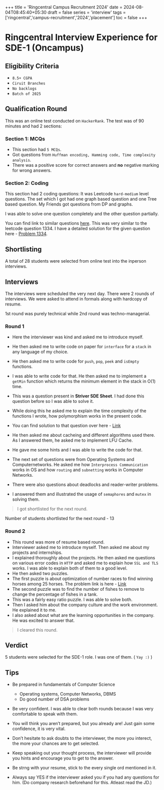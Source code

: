 +++
title = 'Ringcentral Campus Recruitment 2024'
date = 2024-08-04T08:45:40+05:30
draft = false
series = 'interview'
tags =['ringcentral','campus-recruitment','2024','placement']
toc = false
+++

# Ringcentral Interview Experience for SDE-1 (Oncampus)

## Eligibility Criteria

- `8.5+ CGPA`
- `Ciruit Branches`
- `No backlogs`
- `Batch of 2025`

## Qualification Round

This was an online test conducted on `HackerRank`. The test was of 90 minutes and had 2 sections:

### Section 1: MCQs

- This section had `5 MCQs`.
- Got questions from `Huffman encoding, Hamming code, Time complexity analysis`.
- There was a positive score for correct answers and **no** negative marking for wrong answers.

### Section 2: Coding

This section had 2 coding questions:
It was Leetcode `hard-medium` level questions. The set which I got had one graph based question and one Tree based question.
My Friends got questions from DP and graphs.

I was able to solve one question completely and the other question partially.

You can find link to similar questions [here](https://leetcode.com/problems/find-the-city-with-the-smallest-number-of-neighbors-at-a-threshold-distance/description/). This was very similar to the leetcode question 1334.
I have a detailed solution for the given question here - [Problem 1334](https://kts-o7.github.io/blog/posts/daily_lc/problem-1334-find-the-city-with-the-smallest-number-of-neighbours-at-a-threshold-distance/).

## Shortlisting

A total of 28 students were selected from online test into the inperson interviews.

## Interviews

The interviews were scheduled the very next day. There were 2 rounds of interviews.
We were asked to attend in formals along with hardcopy of resume.

1st round was purely technical while 2nd round was techno-managerial.

### Round 1

- Here the interviewer was kind and asked me to introduce myself.
- He then asked me to write code on paper for `interface` for a `stack` in any language of my choice.
- He then asked me to write code for `push`, `pop`, `peek` and `isEmpty` functions.
- I was able to write code for that. He then asked me to implement a `getMin` function which returns the minimum element in the stack in O(1) time.
- This was a question present in **Striver SDE Sheet**. I had done this question before so I was able to solve it.
- While doing this he asked me to explain the time complexity of the functions I wrote, how polymorphism works in the present code.

- You can find solution to that question over here - [Link](https://github.com/KTS-o7/CP_Notes/blob/main/Stack_Notes.md#1-designing-a-stack-that-supports-getmin-in-o1-time-and-o1-extra-space)

- He then asked me about cacheing and different algorithms used there. As I answered them, he asked me to implement LFU Cache.
- He gave me some hints and I was able to write the code for that.
- The next set of questions were from Operating Systems and Computernetworks.
  He asked me how `Interprocess Communication` works in OS and how `routing` and `subnetting` works in Computer Networks.
- There were also questions about deadlocks and reader-writer problems.
- I answered them and illustrated the usage of `semaphores` and `mutex` in solving them.

> I got shortlisted for the next round.

Number of students shortlisted for the next round - 13

### Round 2

- This round was more of resume based round.
- Interviewer asked me to introduce myself. Then asked me about my projects and internships.
- I explained thoroughly about the projects. He then asked me questions on various error codes in `HTTP` and asked me to explain how `SSL and TLS` works.
  I was able to explain both of them to a good level.
- He then asked two puzzles.
- The first puzzle is about optimization of number races to find winning horses among 25 horses. The problem link is here - [Link](https://www.geeksforgeeks.org/puzzle-9-find-the-fastest-3-horses/)
- The second puzzle was to find the number of fishes to remove to change the percentage of fishes in a tank.
- This was a fairly easy ratio puzzle.
  I was able to solve both.
- Then I asked him about the company culture and the work environment. He explained it to me.
- I also asked about what are the learning opportunities in the company. He was excited to answer that.

> I cleared this round.

## Verdict

5 students were selected for the SDE-1 role. I was one of them. ( `Yay :)` )

## Tips

- Be prepared in fundamentals of Computer Science

  - Operating systems, Computer Networks, DBMS
  - Do good number of DSA problems

- Be very confident. I was able to clear both rounds because I was very comfortable to speak with them.
- You will think you aren’t prepared, but you already are! Just gain some confidence, it is very vital.
- Don’t hesitate to ask doubts to the interviewer, the more you interect, the more your chances are to get selected.
- Keep speaking out your thought process, the interviewer will provide you hints and encourage you to get to the answer.
- Be strng with your resume, stick to the every single ord mentioned in it.
- Always say YES if the interviewer asked you if you had any questions for him. (Do company research beforehand for this. Atleast read the JD.)

